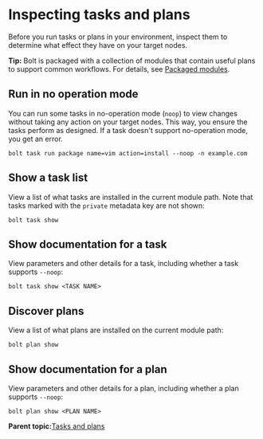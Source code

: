 # Inspecting tasks and plans

Before you run tasks or plans in your environment, inspect them to determine what effect they have on your target nodes.

**Tip:** Bolt is packaged with a collection of modules that contain useful plans to support common workflows. For details, see [Packaged modules](packaged_modules.md).

## Run in no operation mode

You can run some tasks in no-operation mode \(`noop`\) to view changes without taking any action on your target nodes. This way, you ensure the tasks perform as designed. If a task doesn't support no-operation mode, you get an error.

```
bolt task run package name=vim action=install --noop -n example.com
```

## Show a task list

View a list of what tasks are installed in the current module path. Note that tasks marked with the `private` metadata key are not shown:

```
bolt task show
```

## Show documentation for a task

View parameters and other details for a task, including whether a task supports `--noop`:

```
bolt task show <TASK NAME>
```

## Discover plans

View a list of what plans are installed on the current module path:

```
bolt plan show
```

## Show documentation for a plan

View parameters and other details for a plan, including whether a plan supports `--noop`:

```
bolt plan show <PLAN NAME>
```

**Parent topic:**[Tasks and plans](writing_tasks_and_plans.md)

